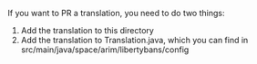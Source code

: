 
If you want to PR a translation, you need to do two things:
1. Add the translation to this directory
2. Add the translation to Translation.java, which you can find in src/main/java/space/arim/libertybans/config
